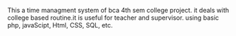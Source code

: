 This a time managment system of bca 4th sem college project. it deals with college based routine.it is useful for teacher and supervisor. using basic php, javaScipt, Html, CSS, SQL, etc. 